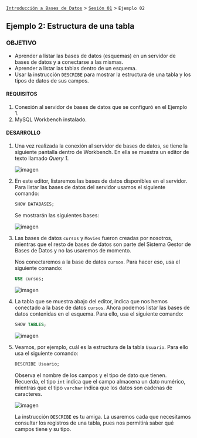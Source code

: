 
[`Introducción a Bases de Datos`](../../Readme.md) > [`Sesión 01`](../Readme.md) > `Ejemplo 02`

## Ejemplo 2: Estructura de una tabla

### OBJETIVO

- Aprender a listar las bases de datos (esquemas) en un servidor de bases de datos y a conectarse a las mismas.
- Aprender a listar las tablas dentro de un esquema.
- Usar la instrucción `DESCRIBE` para mostrar la estructura de una tabla y los tipos de datos de sus campos.

#### REQUISITOS

1. Conexión al servidor de bases de datos que se configuró en el Ejemplo 1.
2. MySQL Workbench instalado.

#### DESARROLLO

1. Una vez realizada la conexión al servidor de bases de datos, se tiene la siguiente pantalla dentro de Workbench. En ella se muestra un editor de texto llamado *Query 1*.

   ![imagen](imagenes/s1ew21.png)

2. En este editor, listaremos las bases de datos disponibles en el servidor. Para listar las bases de datos del servidor usamos el siguiente comando:

   ```sql
   SHOW DATABASES;
   ```
   
   Se mostrarán las siguientes bases:
   
   ![imagen](imagenes/s1ew22.png)

3. Las bases de datos `cursos` y `Movies` fueron creadas por nosotros, mientras que el resto de bases de datos son parte del Sistema Gestor de Bases de Datos y no las usaremos de momento.

   Nos conectaremos a la base de datos `cursos`. Para hacer eso, usa el siguiente comando:

   ```sql
   USE cursos;
   ```
 
   ![imagen](imagenes/s1ew23.png)

4. La tabla que se muestra abajo del editor, indica que nos hemos conectado a la base de datos `cursos`. Ahora podemos listar las bases de datos contenidas en el esquema. Para ello, usa el siguiente comando:

   ```sql
   SHOW TABLES;
   ```

   ![imagen](imagenes/s1ew24.png)

5. Veamos, por ejemplo, cuál es la estructura de la tabla `Usuario`. Para ello usa el siguiente comando:

   ```sql
   DESCRIBE Usuario;
   ```
   
   Observa el nombre de los campos y el tipo de dato que tienen. Recuerda, el tipo `int` indica que el campo almacena un dato numérico, mientras que el tipo `varchar` indica que los datos son cadenas de caracteres.

   ![imagen](imagenes/s1ew25.png)

   La instrucción `DESCRIBE` es tu amiga. La usaremos cada que necesitamos consultar los registros de una tabla, pues nos permitirá saber qué campos tiene y su tipo.
